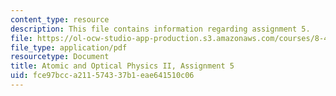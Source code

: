 ```yaml
---
content_type: resource
description: This file contains information regarding assignment 5.
file: https://ol-ocw-studio-app-production.s3.amazonaws.com/courses/8-422-atomic-and-optical-physics-ii-spring-2013/fce97bcca211574337b1eae641510c06_MIT8_422S13_hw5.pdf
file_type: application/pdf
resourcetype: Document
title: Atomic and Optical Physics II, Assignment 5
uid: fce97bcc-a211-5743-37b1-eae641510c06
---
```

